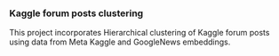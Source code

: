 <h3> Kaggle forum posts clustering</h3>

<p>This project incorporates Hierarchical clustering of Kaggle forum posts using data from Meta Kaggle and GoogleNews embeddings.</p>
